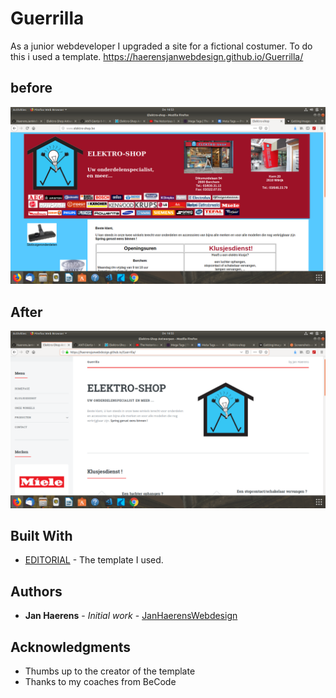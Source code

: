 # Guerrilla

As a junior webdeveloper I upgraded a site for a fictional costumer. To do this i used a template.
https://haerensjanwebdesign.github.io/Guerrilla/

## before
![Before](images/before.png)

## After
![After](images/After.png)



## Built With

* [EDITORIAL](https://html5up.net/editorial) - The template I used.


## Authors

* **Jan Haerens** - *Initial work* - [JanHaerensWebdesign](https://github.com/HaerensJanWebdesign/)


## Acknowledgments

* Thumbs up to the creator of the template
* Thanks to my coaches from BeCode

